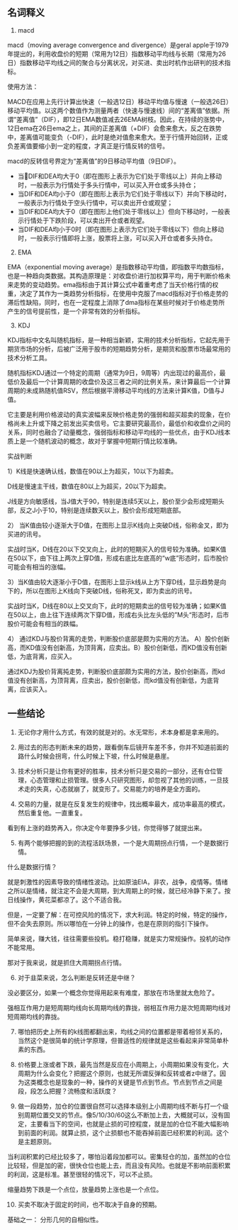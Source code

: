 ## 名词释义

1. macd

macd（moving average convergence and divergence）是geral apple于1979年提出的，利用收盘价的短期（常用为12日）指数移动平均线与长期（常用为26日）指数移动平均线之间的聚合与分离状况，对买进、卖出时机作出研判的技术指标。

使用方法：

MACD在应用上先行计算出快速（一般选12日）移动平均值与慢速（一般选26日）移动平均值。以这两个数值作为测量两者（快速与慢速线）间的“差离值”依据。所谓“差离值”（DIF），即12日EMA数值减去26EMA树枝。因此，在持续的涨势中，12日ema在26日ema之上，其间的正差离值（+DIF）会愈来愈大，反之在跌势中，差离值可能变负（-DIF），此时是绝对值愈来愈大。至于行情开始回转，正或负差离值要缩小到一定的程度，才真正是行情反转的信号。

macd的反转信号界定为“差离值”的9日移动平均值（9日DIF）。

* 当DIF和DEA均大于0（即在图形上表示为它们处于零线以上）并向上移动时，一般表示为行情处于多头行情中，可以买入开仓或多头持仓；
* 当DIF和DEA均小于0（即在图形上表示为它们处于零线以下）并向下移动时，一般表示为行情处于空头行情中，可以卖出开仓或观望；
* 当DIF和DEA均大于0（即在图形上他们处于零线以上）但向下移动时，一般表示行情处于下跌阶段，可以卖出开仓或者观望。
* 当DIF和DEA均小于0时（即在图形上表示为它们处于零线以下）但向上移动时，一般表示行情即将上涨，股票将上涨，可以买入开仓或者多头持仓。


2. EMA

EMA（exponential moving average）是指数移动平均值，即指数平均数指标，也是一种趋向类数据。其构造原理是：对收盘价进行加权算平均，用于判断价格未来走势的变动趋势。ema指标由于其计算公式中着重考虑了当天价格行情的权重，决定了其作为一类趋势分析指标，在使用中克服了macd指标对于价格走势的滞后性缺陷，同时，也在一定程度上消除了dma指标在某些时候对于价格走势所产生的信号提前性，是一个非常有效的分析指标。

3. KDJ

KDJ指标中文名叫随机指标，是一种相当新颖，实用的技术分析指标，它起先用于期货市场的分析，后被广泛用于股市的短期趋势分析，是期货和股票市场最常用的技术分析工具。

随机指标KDJ通过一个特定的周期（通常为9日，9周等）内出现过的最高价，最低价及最后一个计算周期的收盘价及这三者之间的比例关系，来计算最后一个计算周期的未成熟随机值RSV，然后根据平滑移动平均线的方法来计算K值，D值与J值。

它主要是利用价格波动的真实波幅来反映价格走势的强弱和超买超卖的现象，在价格尚未上升或下降之前发出买卖信号。它主要研究最高价，最低价和收盘价之间的关系，同时也融合了动量概念，强弱指标和移动平均线的一些优点，由于KDJ线本质上是一个随机波动的概念，故对于掌握中短期行情比较准确。

实战判断

1）K线是快速确认线，数值在90以上为超买，10以下为超卖。

D线是慢速主干线，数值在80以上为超买，20以下为超卖。

J线是方向敏感线，当J值大于90，特别是连续5天以上，股价至少会形成短期头部，反之J小于10，特别是连续数天以上，股价会形成短期底部。

2） 当K值由较小逐渐大于D值，在图形上显示K线向上突破D线，俗称金叉，即为买进的讯号。

实战时当K，D线在20以下交叉向上，此时的短期买入的信号较为准确。如果K值在50以下，由下往上两次上穿D值，形成右底比左底高的“w底”形态时，后市股价可能会有相当的涨幅。


3）当K值由较大逐渐小于D值，在图形上显示k线从上方下穿D线，显示趋势是向下的，所以在图形上K线向下突破D线，俗称死叉，即为卖出的讯号。


实战时当K，D线在80以上交叉向下，此时的短期卖出的信号较为准确；如果K值在50以上，由上往下连续两次下穿D值，形成右头比左头低的”M头“形态时，后市股价可能会有相当的跌幅。

4） 通过KDJ与股价背离的走势，判断股价底部是颇为实用的方法。 A）股价创新高，而KD值没有创新高，为顶背离，应卖出。B）股价创新低，而KD值没有创新低，为底背离，应买入。

通过KDJ为股价背离扽走势，判断股价底部颇为实用的方法，股价创新高，而kd值没有创新高，为顶背离，应卖出，股价创新低，而kd值没有创新低，为底背离，应该买入。

## 一些结论

1. 无论你才用什么方式，有效的就是对的。水无常形，术本身都是拿来用的。

2. 用过去的形态判断未来的趋势，跟看倒车后镜开车差不多，你并不知道前面的路什么时候会拐弯，什么时候上下坡，什么时候是悬崖。

3. 技术分析只是让你有更好的胜率，技术分析只是交易的一部分，还有仓位管理，心态管理和止损管理。很多人只研究图形，却忽视了其他的训练，一旦技术走的失真，心态就崩了，就变形了。交易能力的培养是全方面的。
4. 交易的力量，就是在反复发生的规律中，找出概率最大，成功率最高的模式，然后重复他。一直重复。

看到有上涨的趋势再入，你决定今年要挣多少钱，你觉得够了就提出来。

5. 有两个能够把握的到的流程活跃场景，一个是大周期拐点行情，一个是数据行情。

什么是数据行情？

就是刺激性的因素导致的情绪性波动。比如原油EIA，非农，战争，疫情等。情绪之所以是情绪，就注定不会是大周期，到大周期上的时候，就已经冷静下来了。按日线操作，黄花菜都凉了。这个不适合我。

但是，一定要了解：在可控风险的情况下，求大利润。特定的时候，特定的操作，但不会失去原则。所以哪怕在一分钟上的操作，也是在原则的指引下操作。

简单来说，赚大钱，往往需要些投机。稳打稳赚，就是实力常规操作。投机的动作不能常用。

那对于我来说，就是抓住大周期拐点行情。

6. 对于韭菜来说，怎么判断是反转还是中继？

没必要区分，如果一个概念你觉得用起来有难度，那放在市场里就太危险了。

强相互作用力是短周期均线向长周期均线的靠拢，弱相互作用力是次短周期均线对短周期均线的靠拢。

7. 哪怕把历史上所有的k线图都翻出来，均线之间的位置都是带着相邻关系的，当然这个是很简单的统计学原理，但普适性的规律就是这些看起来非常简单朴素的东西。

8. 价格要上涨或者下跌，最先当然是反应在小周期上，小周期如果没有变化，大周期为什么会变化？把握这个原则，也就无所谓反弹和反转或者z中继了。因为这类概念也是现象的一种，操作的关键是节点到节点。节点到节点之间是段，段怎么把握？流畅度和活跃度？

9. 做一段趋势，加仓的位置很自然可以选择本级别上小周期均线不断与打一个级别周期位置交叉的节点。像5/10/30/60这么不断加上去，大概就可以，没有固定，主要看当下的空间，也就是止损的可控程度，就是加的仓位不能大幅影响到前面的利润。就算止损，这个止损额也不能吞掉前面已经积累的利润。这个是主题原则。

当利润积累的已经比较多了，哪怕沿着段加都可以。密集轻仓的加，虽然加的仓位比较轻，但是加的密，很快仓位也能上去，而且没有风险。也就是不影响前面积累的利润，这是标准。甚至很轻的情况下，可以不止损。

缩量趋势下跌是一个点位，放量趋势上涨也是一个点位。

10. 买卖不取决于固定的时间，也不取决于自身的预期。

基础之一： 分形几何的自相似性。


